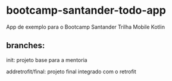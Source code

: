 # bootcamp-santander-todo-app
App de exemplo para o Bootcamp Santander Trilha Mobile Kotlin

## branches:

init: projeto base para a mentoria

addretrofit/final: projeto final integrado com o retrofit

